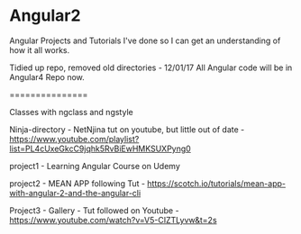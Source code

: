 # Angular2
Angular Projects and Tutorials I've done so I can get an understanding of how it all works.

Tidied up repo, removed old directories - 12/01/17
All Angular code will be in Angular4 Repo now.

===============

Classes with ngclass and ngstyle

Ninja-directory	- NetNjina tut on youtube, but little out of date - https://www.youtube.com/playlist?list=PL4cUxeGkcC9jqhk5RvBiEwHMKSUXPyng0

project1	- Learning Angular Course on Udemy

project2 - MEAN APP following Tut - https://scotch.io/tutorials/mean-app-with-angular-2-and-the-angular-cli

Project3 - Gallery - Tut followed on Youtube - https://www.youtube.com/watch?v=V5-CIZTLyvw&t=2s

